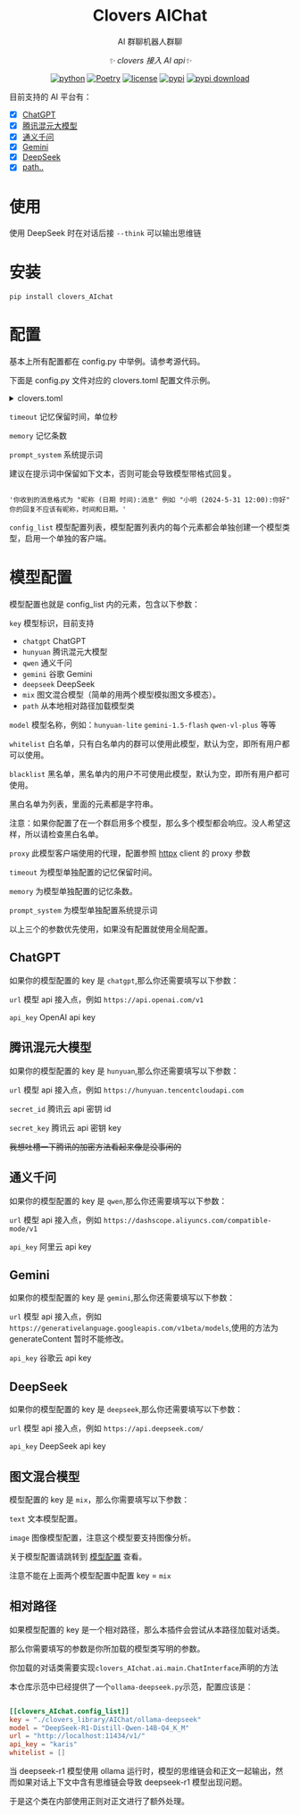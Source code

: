 <div align="center">

# Clovers AIChat

AI 群聊机器人群聊

_✨ clovers 接入 AI api✨_

[![python](https://img.shields.io/badge/python-3.12+-blue.svg)](https://www.python.org/)
[![Poetry](https://img.shields.io/endpoint?url=https://python-poetry.org/badge/v0.json)](https://python-poetry.org/)
[![license](https://img.shields.io/github/license/clovers-project/clovers-AIchat.svg)](./LICENSE)
[![pypi](https://img.shields.io/pypi/v/clovers_aichat.svg)](https://pypi.python.org/pypi/clovers_aichat)
[![pypi download](https://img.shields.io/pypi/dm/clovers_aichat)](https://pypi.python.org/pypi/clovers_aichat)

</div>

目前支持的 AI 平台有：

- [x] [ChatGPT](https://openai.com/)
- [x] [腾讯混元大模型](https://hunyuan.tencent.com/)
- [x] [通义千问](https://tongyi.aliyun.com/)
- [x] [Gemini](https://ai.google.dev/)
- [x] [DeepSeek](https://www.deepseek.com/)
- [x] [path..](./AIChat/)

# 使用

使用 DeepSeek 时在对话后接 `--think` 可以输出思维链

# 安装

```shell
pip install clovers_AIchat
```

# 配置

基本上所有配置都在 config.py 中举例。请参考源代码。

下面是 config.py 文件对应的 clovers.toml 配置文件示例。

<details>
<summary>clovers.toml</summary>
  
```toml

[clovers_AIchat]
timeout = 600
memory = 20
prompt_system = "\n 你是有着二次元可爱少女形象的 AI 助手 名为小叶子"
[[clovers_AIchat.config_list]]
key = "qwen"
model = "qwen-plus"
url = "https://dashscope.aliyuncs.com/compatible-mode/v1"
api_key = ""
whitelist = []
blacklist = []

[[clovers_AIchat.config_list]]
key = "hunyuan"
model = "hunyuan-lite"
url = "https://hunyuan.tencentcloudapi.com"
secret_id = ""
secret_key = ""
whitelist = []
blacklist = []

[clovers_AIchat.config_list.proxies]
"https://" = "http://127.0.0.1:7897"
[[clovers_AIchat.config_list]]
key = "mix"
whitelist = []
blacklist = []

[clovers_AIchat.config_list.text]
key = "qwen"
model = "qwen-plus"
url = "https://dashscope.aliyuncs.com/compatible-mode/v1"
api_key = ""
[clovers_AIchat.config_list.image]
key = "qwen"
model = "qwen-vl-plus"
url = "https://dashscope.aliyuncs.com/compatible-mode/v1"
api_key = ""

[[clovers_AIchat.config_list]]
timeout = 3600
memory = 60
key = "./clovers_library/AIChat/ollama-deepseek"
model = "DeepSeek-R1-Distill-Qwen-14B-Q4_K_M"
url = "http://localhost:11434/v1/"
api_key = "karis"
whitelist = ["744751179"]

```

</details>

`timeout` 记忆保留时间，单位秒

`memory` 记忆条数

`prompt_system` 系统提示词

建议在提示词中保留如下文本，否则可能会导致模型带格式回复。

```

'你收到的消息格式为 "昵称 (日期 时间):消息" 例如 "小明 (2024-5-31 12:00):你好" 你的回复不应该有昵称，时间和日期。'

````

`config_list` 模型配置列表，模型配置列表内的每个元素都会单独创建一个模型类型，启用一个单独的客户端。

# 模型配置

模型配置也就是 config_list 内的元素，包含以下参数：

`key` 模型标识，目前支持
- `chatgpt` ChatGPT
- `hunyuan` 腾讯混元大模型
- `qwen` 通义千问
- `gemini` 谷歌 Gemini
- `deepseek` DeepSeek
- `mix` 图文混合模型（简单的用两个模型模拟图文多模态）。
- `path` 从本地相对路径加载模型类

`model` 模型名称，例如：`hunyuan-lite` `gemini-1.5-flash` `qwen-vl-plus` 等等

`whitelist` 白名单，只有白名单内的群可以使用此模型，默认为空，即所有用户都可以使用。

`blacklist` 黑名单，黑名单内的用户不可使用此模型，默认为空，即所有用户都可使用。

黑白名单为列表，里面的元素都是字符串。

注意：如果你配置了在一个群启用多个模型，那么多个模型都会响应。没人希望这样，所以请检查黑白名单。

`proxy` 此模型客户端使用的代理，配置参照 [httpx](https://www.python-httpx.org/) client 的 proxy 参数

`timeout` 为模型单独配置的记忆保留时间。

`memory` 为模型单独配置的记忆条数。

`prompt_system` 为模型单独配置系统提示词

以上三个的参数优先使用，如果没有配置就使用全局配置。

## ChatGPT

如果你的模型配置的 key 是 `chatgpt`,那么你还需要填写以下参数：

`url` 模型 api 接入点，例如 `https://api.openai.com/v1`

`api_key` OpenAI api key

## 腾讯混元大模型

如果你的模型配置的 key 是 `hunyuan`,那么你还需要填写以下参数：

`url` 模型 api 接入点，例如 `https://hunyuan.tencentcloudapi.com`

`secret_id` 腾讯云 api 密钥 id

`secret_key` 腾讯云 api 密钥 key

~~我想吐槽一下腾讯的加密方法看起来像是没事闲的~~

## 通义千问

如果你的模型配置的 key 是 `qwen`,那么你还需要填写以下参数：

`url` 模型 api 接入点，例如 `https://dashscope.aliyuncs.com/compatible-mode/v1`

`api_key` 阿里云 api key

## Gemini

如果你的模型配置的 key 是 `gemini`,那么你还需要填写以下参数：

`url` 模型 api 接入点，例如 `https://generativelanguage.googleapis.com/v1beta/models`,使用的方法为 generateContent 暂时不能修改。

`api_key` 谷歌云 api key

## DeepSeek

如果你的模型配置的 key 是 `deepseek`,那么你还需要填写以下参数：

`url` 模型 api 接入点，例如 `https://api.deepseek.com/`

`api_key` DeepSeek api key

## 图文混合模型

模型配置的 key 是 `mix`，那么你需要填写以下参数：

`text` 文本模型配置。

`image` 图像模型配置，注意这个模型要支持图像分析。

关于模型配置请跳转到 [模型配置](#模型配置) 查看。

注意不能在上面两个模型配置中配置 key = `mix`

## 相对路径

如果模型配置的 key 是一个相对路径，那么本插件会尝试从本路径加载对话类。

那么你需要填写的参数是你所加载的模型类写明的参数。

你加载的对话类需要实现`clovers_AIchat.ai.main.ChatInterface`声明的方法

本仓库示范中已经提供了一个`ollama-deepseek.py`示范，配置应该是：

```toml

[[clovers_AIchat.config_list]]
key = "./clovers_library/AIChat/ollama-deepseek"
model = "DeepSeek-R1-Distill-Qwen-14B-Q4_K_M"
url = "http://localhost:11434/v1/"
api_key = "karis"
whitelist = []

````

当 deepseek-r1 模型使用 ollama 运行时，模型的思维链会和正文一起输出，然而如果对话上下文中含有思维链会导致 deepseek-r1 模型出现问题。

于是这个类在内部使用正则对正文进行了额外处理。

